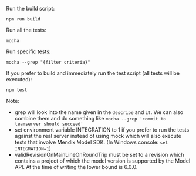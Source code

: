 Run the build script:

	npm run build

Run all the tests:

	mocha

Run specific tests:

	mocha --grep "{filter criteria}"

If you prefer to build and immediately run the test script (all tests will be executed):

	npm test

Note:
- grep will look into the name given in the `describe` and `it`. We can also combine them and do something like `mocha --grep 'commit to teamserver should succeed'`
- set environment variable INTEGRATION to 1 if you prefer to run the tests against the real server instead of using mock which will also execute tests that involve Mendix Model SDK. (In Windows console: `set INTEGRATION=1`)
- validRevisionOnMainLineOnRoundTrip must be set to a revision which contains a project of which the model version is supported by the Model API. At the time of writing the lower bound is 6.0.0.
